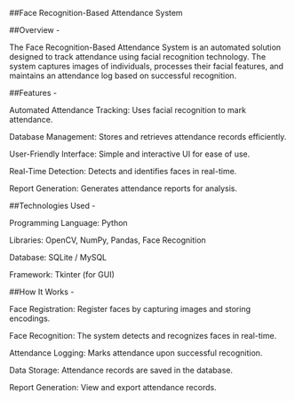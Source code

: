 ##Face Recognition-Based Attendance System

##Overview - 

The Face Recognition-Based Attendance System is an automated solution designed to track attendance using facial recognition technology. The system captures images of individuals, processes their facial features, and maintains an attendance log based on successful recognition.

##Features - 

Automated Attendance Tracking: Uses facial recognition to mark attendance.

Database Management: Stores and retrieves attendance records efficiently.

User-Friendly Interface: Simple and interactive UI for ease of use.

Real-Time Detection: Detects and identifies faces in real-time.

Report Generation: Generates attendance reports for analysis.


##Technologies Used - 

Programming Language: Python

Libraries: OpenCV, NumPy, Pandas, Face Recognition

Database: SQLite / MySQL

Framework: Tkinter (for GUI)

##How It Works - 

Face Registration: Register faces by capturing images and storing encodings.

Face Recognition: The system detects and recognizes faces in real-time.

Attendance Logging: Marks attendance upon successful recognition.

Data Storage: Attendance records are saved in the database.

Report Generation: View and export attendance records.
